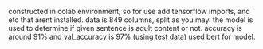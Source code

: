 constructed in colab environment, so for use add tensorflow imports, and etc that arent installed. data is 849 columns, split as you may.
the model is used to determine if given sentence is adult content or not. accuracy is around 91% and val_accuracy is 97% (using test data)
used bert for model.
